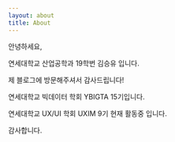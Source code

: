 ```yaml
---
layout: about
title: About
---
```


안녕하세요,

연세대학교 산업공학과 19학번 김승유 입니다.

제 블로그에 방문해주셔서 감사드립니다!

연세대학교 빅데이터 학회 YBIGTA 15기입니다.

연세대학교 UX/UI 학회 UXIM 9기 현재 활동중 입니다.

감사합니다.